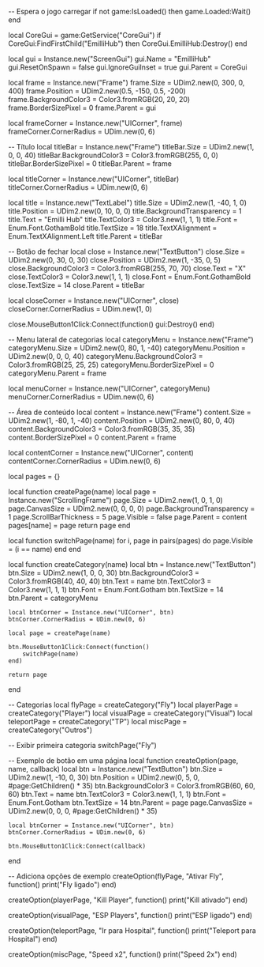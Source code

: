-- Espera o jogo carregar
if not game:IsLoaded() then game.Loaded:Wait() end

local CoreGui = game:GetService("CoreGui")
if CoreGui:FindFirstChild("EmilliHub") then CoreGui.EmilliHub:Destroy() end

local gui = Instance.new("ScreenGui")
gui.Name = "EmilliHub"
gui.ResetOnSpawn = false
gui.IgnoreGuiInset = true
gui.Parent = CoreGui

local frame = Instance.new("Frame")
frame.Size = UDim2.new(0, 300, 0, 400)
frame.Position = UDim2.new(0.5, -150, 0.5, -200)
frame.BackgroundColor3 = Color3.fromRGB(20, 20, 20)
frame.BorderSizePixel = 0
frame.Parent = gui

local frameCorner = Instance.new("UICorner", frame)
frameCorner.CornerRadius = UDim.new(0, 6)

-- Título
local titleBar = Instance.new("Frame")
titleBar.Size = UDim2.new(1, 0, 0, 40)
titleBar.BackgroundColor3 = Color3.fromRGB(255, 0, 0)
titleBar.BorderSizePixel = 0
titleBar.Parent = frame

local titleCorner = Instance.new("UICorner", titleBar)
titleCorner.CornerRadius = UDim.new(0, 6)

local title = Instance.new("TextLabel")
title.Size = UDim2.new(1, -40, 1, 0)
title.Position = UDim2.new(0, 10, 0, 0)
title.BackgroundTransparency = 1
title.Text = "Emilli Hub"
title.TextColor3 = Color3.new(1, 1, 1)
title.Font = Enum.Font.GothamBold
title.TextSize = 18
title.TextXAlignment = Enum.TextXAlignment.Left
title.Parent = titleBar

-- Botão de fechar
local close = Instance.new("TextButton")
close.Size = UDim2.new(0, 30, 0, 30)
close.Position = UDim2.new(1, -35, 0, 5)
close.BackgroundColor3 = Color3.fromRGB(255, 70, 70)
close.Text = "X"
close.TextColor3 = Color3.new(1, 1, 1)
close.Font = Enum.Font.GothamBold
close.TextSize = 14
close.Parent = titleBar

local closeCorner = Instance.new("UICorner", close)
closeCorner.CornerRadius = UDim.new(1, 0)

close.MouseButton1Click:Connect(function()
	gui:Destroy()
end)

-- Menu lateral de categorias
local categoryMenu = Instance.new("Frame")
categoryMenu.Size = UDim2.new(0, 80, 1, -40)
categoryMenu.Position = UDim2.new(0, 0, 0, 40)
categoryMenu.BackgroundColor3 = Color3.fromRGB(25, 25, 25)
categoryMenu.BorderSizePixel = 0
categoryMenu.Parent = frame

local menuCorner = Instance.new("UICorner", categoryMenu)
menuCorner.CornerRadius = UDim.new(0, 6)

-- Área de conteúdo
local content = Instance.new("Frame")
content.Size = UDim2.new(1, -80, 1, -40)
content.Position = UDim2.new(0, 80, 0, 40)
content.BackgroundColor3 = Color3.fromRGB(35, 35, 35)
content.BorderSizePixel = 0
content.Parent = frame

local contentCorner = Instance.new("UICorner", content)
contentCorner.CornerRadius = UDim.new(0, 6)

local pages = {}

local function createPage(name)
	local page = Instance.new("ScrollingFrame")
	page.Size = UDim2.new(1, 0, 1, 0)
	page.CanvasSize = UDim2.new(0, 0, 0, 0)
	page.BackgroundTransparency = 1
	page.ScrollBarThickness = 5
	page.Visible = false
	page.Parent = content
	pages[name] = page
	return page
end

local function switchPage(name)
	for i, page in pairs(pages) do
		page.Visible = (i == name)
	end
end

local function createCategory(name)
	local btn = Instance.new("TextButton")
	btn.Size = UDim2.new(1, 0, 0, 30)
	btn.BackgroundColor3 = Color3.fromRGB(40, 40, 40)
	btn.Text = name
	btn.TextColor3 = Color3.new(1, 1, 1)
	btn.Font = Enum.Font.Gotham
	btn.TextSize = 14
	btn.Parent = categoryMenu

	local btnCorner = Instance.new("UICorner", btn)
	btnCorner.CornerRadius = UDim.new(0, 6)

	local page = createPage(name)

	btn.MouseButton1Click:Connect(function()
		switchPage(name)
	end)

	return page
end

-- Categorias
local flyPage = createCategory("Fly")
local playerPage = createCategory("Player")
local visualPage = createCategory("Visual")
local teleportPage = createCategory("TP")
local miscPage = createCategory("Outros")

-- Exibir primeira categoria
switchPage("Fly")

-- Exemplo de botão em uma página
local function createOption(page, name, callback)
	local btn = Instance.new("TextButton")
	btn.Size = UDim2.new(1, -10, 0, 30)
	btn.Position = UDim2.new(0, 5, 0, #page:GetChildren() * 35)
	btn.BackgroundColor3 = Color3.fromRGB(60, 60, 60)
	btn.Text = name
	btn.TextColor3 = Color3.new(1, 1, 1)
	btn.Font = Enum.Font.Gotham
	btn.TextSize = 14
	btn.Parent = page
	page.CanvasSize = UDim2.new(0, 0, 0, #page:GetChildren() * 35)

	local btnCorner = Instance.new("UICorner", btn)
	btnCorner.CornerRadius = UDim.new(0, 6)

	btn.MouseButton1Click:Connect(callback)
end

-- Adiciona opções de exemplo
createOption(flyPage, "Ativar Fly", function()
	print("Fly ligado")
end)

createOption(playerPage, "Kill Player", function()
	print("Kill ativado")
end)

createOption(visualPage, "ESP Players", function()
	print("ESP ligado")
end)

createOption(teleportPage, "Ir para Hospital", function()
	print("Teleport para Hospital")
end)

createOption(miscPage, "Speed x2", function()
	print("Speed 2x")
end)
